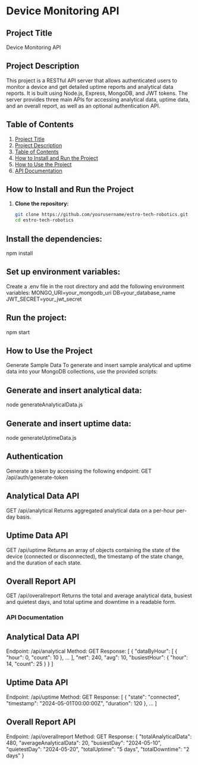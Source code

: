 # Device Monitoring API

## Project Title
  Device Monitoring API

## Project Description
  This project is a RESTful API server that allows authenticated users to monitor a device and get detailed uptime reports and analytical data reports. 
  It is built using Node.js, Express, MongoDB, and JWT tokens. The server provides three main APIs for accessing analytical data, uptime data, and an overall report, as well as an optional authentication API.

## Table of Contents
1. [Project Title](#project-title)
2. [Project Description](#project-description)
3. [Table of Contents](#table-of-contents)
4. [How to Install and Run the Project](#how-to-install-and-run-the-project)
5. [How to Use the Project](#how-to-use-the-project)
6. [API Documentation](#api-documentation)


## How to Install and Run the Project
1. **Clone the repository:**
   ```sh
   git clone https://github.com/yourusername/estro-tech-robotics.git
   cd estro-tech-robotics
   
## Install the dependencies:
  npm install

## Set up environment variables:
  Create a .env file in the root directory and add the following environment variables:
  MONGO_URI=your_mongodb_uri
  DB=your_database_name
  JWT_SECRET=your_jwt_secret

## Run the project:
  npm start

## How to Use the Project
  Generate Sample Data
  To generate and insert sample analytical and uptime data into your MongoDB collections, use the provided scripts:

## Generate and insert analytical data:
  node generateAnalyticalData.js

## Generate and insert uptime data:
  node generateUptimeData.js

## Authentication

  Generate a token by accessing the following endpoint:
  GET /api/auth/generate-token
  
  ## Analytical Data API
  GET /api/analytical
  Returns aggregated analytical data on a per-hour per-day basis.
  
  ## Uptime Data API
  GET /api/uptime
  Returns an array of objects containing the state of the device (connected or disconnected), the timestamp of the state change, and the duration of each state.
  
  ## Overall Report API
  GET /api/overallreport
  Returns the total and average analytical data, busiest and quietest days, and total uptime and downtime in a readable form.

### API Documentation
## Analytical Data API
  Endpoint: /api/analytical
  Method: GET
  Response:
  [
    {
      "dataByHour": [
        {
          "hour": 0,
          "count": 10
        },
        ...
      ],
      "net": 240,
      "avg": 10,
      "busiestHour": {
        "hour": 14,
        "count": 25
      }
    }
  ]

## Uptime Data API
  Endpoint: /api/uptime
  Method: GET
  Response:
  [
    {
      "state": "connected",
      "timestamp": "2024-05-01T00:00:00Z",
      "duration": 120
    },
    ...
  ]

## Overall Report API
  Endpoint: /api/overallreport
  Method: GET
  Response:
  {
    "totalAnalyticalData": 480,
    "averageAnalyticalData": 20,
    "busiestDay": "2024-05-10",
    "quietestDay": "2024-05-20",
    "totalUptime": "5 days",
    "totalDowntime": "2 days"
  }

